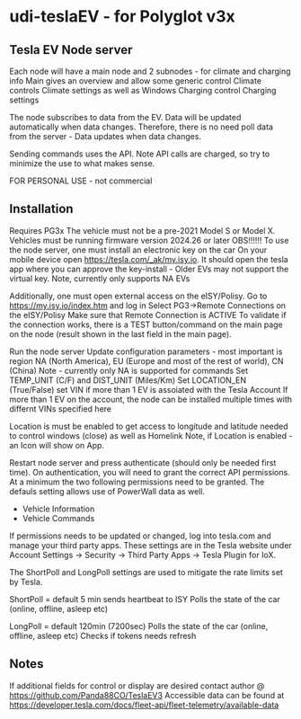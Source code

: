 # udi-teslaEV  -  for Polyglot v3x 
## Tesla EV Node server

Each node will have a main node and 2 subnodes - for climate and charging info
Main gives an overview and allow some generic control
Climate controls Climate settings as well as Windows
Charging control Charging settings 

The node subscribes to data from the EV.  Data will be updated automatically when data changes.  Therefore, there is no need poll data from the server - Data updates when data changes.

Sending commands uses the API.  Note API calls are charged, so try to minimize the use to what makes sense.

FOR PERSONAL USE - not commercial 


## Installation
Requires PG3x
The vehicle must not be a pre-2021 Model S or Model X.
Vehicles must be running firmware version 2024.26 or later
OBS!!!!!! 
To use the node server, one must install an electronic key on the car
On your mobile device open  https://tesla.com/_ak/my.isy.io. It should open the tesla app where you can approve the key-install - Older EVs may not support the virtual key.
Note, currently only supports NA EVs
 
Additionally, one must open external access on the eISY/Polisy.
Go to https://my.isy.io/index.htm and log in 
Select PG3->Remote Connections on the eISY/Polisy
Make sure that Remote Connection is ACTIVE
To validate if the connection works, there is a TEST button/command on the main page on the node (result shown in the last field in the main page).

Run the node server 
Update configuration parameters - most important is region NA (North America), EU (Europe and most of the rest of world), CN (China)
Note - currently only NA is supported for commands
Set TEMP_UNIT (C/F) and DIST_UNIT (Miles/Km) 
Set LOCATION_EN (True/False)
set VIN if more than 1 EV is assoiated with the Tesla Account
If more than 1 EV on the account, the node can be installed multiple times with differnt VINs specified here

Location is must be enabled to get access to longitude and latitude needed to control windows (close) as well as Homelink 
Note, if Location is enabled - an Icon will show on App.

Restart node server and press authenticate (should only be needed first time).
On authentication, you will need to grant the correct API permissions.  At a minimum the two following permissions need to be granted. The defauls setting allows use of PowerWall data as well.
- Vehicle Information
- Vehicle Commands

If permissions needs to be updated or changed, log into tesla.com and manage your third party apps.  These settings are in the Tesla website under Account Settings -> Security -> Third Party Apps -> Tesla Plugin for IoX.


The ShortPoll and LongPoll settings are used to mitigate the rate limits set by Tesla.

ShortPoll = default 5 min
    sends heartbeat to ISY
    Polls the state of the car (online, offline, asleep etc)

LongPoll = default 120min (7200sec) 
    Polls the state of the car (online, offline, asleep etc)
    Checks if tokens needs refresh

## Notes 
If additional fields for control or display are desired contact author @ https://github.com/Panda88CO/TeslaEV3
Accessible data can be found at https://developer.tesla.com/docs/fleet-api/fleet-telemetry/available-data